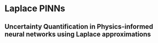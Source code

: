 # Laplace PINNs
## Uncertainty Quantification in Physics-informed neural networks using Laplace approximations
